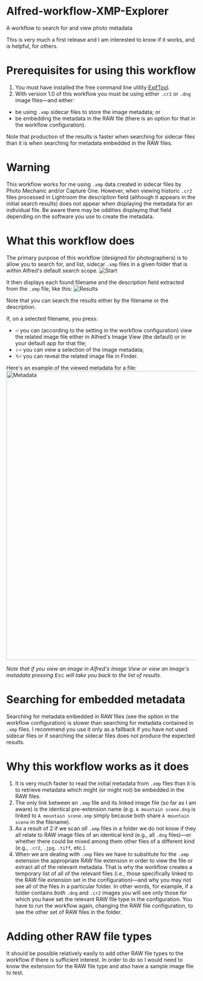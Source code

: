 # Alfred-workflow-XMP-Explorer
A workflow to search for and view photo metadata

This is very much a first release and I am interested to know if it works, and is helpful, for others.

# Prerequisites for using this workflow
1. You must have installed the free command line utility [ExifTool](https://exiftool.org/).
2. With version 1.0 of this workflow you must be using either `.cr2` or `.dng` image files—and either:
- be using `.xmp` sidecar files to store the image metadata; or
- be embedding the metadata in the RAW file (there is an option for that in the workflow configuration).

Note that production of the results is faster when searching for sidecar files than it is when searching for metadata embedded in the RAW files.

# Warning
This workflow works for me using `.xmp` data created in sidecar files by Photo Mechanic and/or Capture One. However, when viewing historic `.cr2` files processed in Lightroom the description field (although it appears in the initial search results) does not appear when displaying the metadata for an individual file. Be aware there may be oddities displaying that field depending on the software you use to create the metadata.

# What this workflow does
The primary purpose of this workflow (designed for photographers) is to allow you to search for, and list, sidecar `.xmp` files in a given folder that is within Alfred's default search scope.
![Start](https://github.com/user-attachments/assets/61515736-ca99-4bac-932b-b7dd34937578)

It then displays each found filename and the description field extracted from the `.xmp` file, like this:
![Results](https://github.com/user-attachments/assets/58ebead2-5b1c-4663-a1e0-8edb6190bf58)

Note that you can search the results either by the filename or the description.

If, on a selected filename, you press:
- <kbd>⏎</kbd> you can (according to the setting in the workflow configuration) view the related image file either in Alfred's Image View (the default) or in your default app for that file;
- <kbd>⇧</kbd><kbd>⏎</kbd> you can view a selection of the image metadata;
- <kbd>⌥</kbd><kbd>⏎</kbd> you can reveal the related image file in Finder.

Here's an example of the viewed metadata for a file:
<img width="764" alt="Metadata" src="https://github.com/user-attachments/assets/63d5e96d-0d89-4909-9f17-90e13fb4a216">

*Note that if you view an image in Alfred's Image View or view an image's metadata pressing* <kbd>Esc</kbd> *will take you back to the list of results*.

# Searching for embedded metadata
Searching for metadata embedded in RAW files (see the option in the workflow configuration) is slower than searching for metadata contained in `.xmp` files. I recommend you use it only as a fallback if you have not used sidecar files or if searching the sidecar files does not produce the expected results.

# Why this workflow works as it does
1. It is very much faster to read the initial metadata from `.xmp` files than it is to retrieve metadata which might (or might not) be embedded in the RAW files.
2. The only link between an `.xmp` file and its linked image file (so far as I am aware) is the identical pre-extension name (e.g. `A mountain scene.dng` is linked to `A mountain scene.xmp` simply because both share `A mountain scene` in the filename).
3. As a result of 2 if we scan *all* `.xmp` files in a folder we do not know if they all relate to RAW image files of an identical kind (e.g., all `.dng` files)—or whether there could be mixed among them other files of a different kind (e.g., `.cr2`, `.jpg`, `.tiff`, etc.).
4. When we are dealing with `.xmp` files we have to substitute for the `.xmp` extension the appropriate RAW file extension in order to view the file or extract all of the relevant metadata. That is why the workflow creates a temporary list of all of the relevant files (i.e., those specifically linked to the RAW file extension set in the configuration)—and why you may not see all of the files in a particular folder. In other words, for example, if a folder contains *both* `.dng` and `.cr2` images you will see only those for which you have set the relevant RAW file type in the configuration. You have to run the workflow again, changing the RAW file configuration, to see the other set of RAW files in the folder.

# Adding other RAW file types
It should be possible relatively easily to add other RAW file types to the workflow if there is sufficient interest. In order to do so I would need to know the extension for the RAW file type and also have a sample image file to test.
